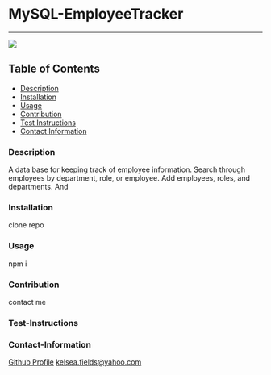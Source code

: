 # MySQL-EmployeeTracker

---

<a href="https://img.shields.io/badge/License-undefined-brightgreen"><img src="https://img.shields.io/badge/License-undefined-brightgreen"></a>

## Table of Contents

- [Description](#description)
- [Installation](#installation)
- [Usage](#usage)
- [Contribution](#contribution)
- [Test Instructions](#test-instructions)
- [Contact Information](#contact-information)

### Description

A data base for keeping track of employee information. Search through employees by department, role, or employee. Add employees, roles, and departments. And

### Installation

clone repo

### Usage

npm i

### Contribution

contact me

### Test-Instructions

### Contact-Information

[Github Profile](https://github.com/KFields91)
kelsea.fields@yahoo.com
